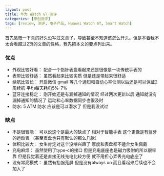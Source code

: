 ```yaml
---
layout: post
title: 华为 Watch GT 测评
categories: [原创测评]
tags: [review, 测评, 电子产品, Huawei Watch GT, Smart Watch]
---
```


首先感慨一下真的好久没写过文章了，导致甚至不知道该怎么开头。但是本着我不太会看超过2页的文章的性格，我先把本文的要点列出来。

### 优点
 * 外观比较好看： 配合一个指针表盘看起来还是很像是一块传统手表的
 * 表带比较舒适： 虽然看起来比较劣质 但是还是带起来很舒适
 * 续航比较长： 开启微信 gmail 等几个通知和自动心率侦测以后还是可以保证2周续航 平均每天耗电5%-7%
 * 蓝牙连接稳定： 刚开始还是有漏掉通知的情况 经过两次更新以后 通知就没有漏掉通知的情况了 运动和心率数据同步也很及时
 * 防水: 5 ATM 防水 应该是可以潜水了 但是我没试过

### 缺点
 * 不是很智能： 可以说这个是最大的缺点了 相对于智能手表 这个更像是有蓝牙的运动表 （甚至表盘也只有默认的那么几款）
 * 体积比较大： 女生肯定对这个没啥兴趣了 厚度和表盘都不适合女生佩戴
 * 充电麻烦： 虽然使用了type-c的接口 但是充电底座也是磁力吸附的所以很牢靠 但是我觉着还是直接无线充电比较方便 就不用担心弄丢充电底座了
 * 没有常亮模式： 虽然有抬腕亮屏 但是没有always on 而且看起来后续也不会加入了
